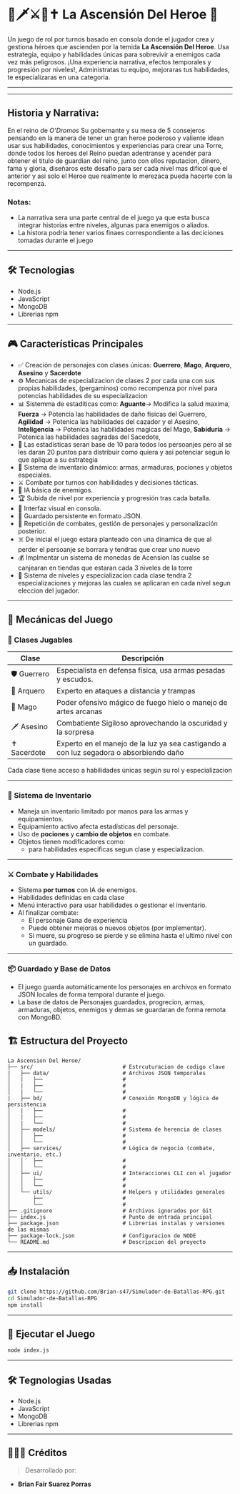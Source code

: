 # 🔮🗡️⚔️🏹✝️ La Ascensión Del Heroe 🏰

Un juego de rol por turnos basado en consola donde el jugador crea y gestiona héroes que ascienden por la temida **La Ascensión Del Heroe**. Usa estrategia, equipo y habilidades únicas para sobrevivir a enemigos cada vez más peligrosos. ¡Una experiencia narrativa, efectos temporales y progresión por niveles!, Administratas tu equipo, mejoraras tus habilidades, te especializaras en una categoria. 

---
---
## Historia y Narrativa:

En el reino de *O'Dromos* Su gobernante y su mesa de 5 consejeros pensando en la manera de tener un gran heroe poderoso y valiente idean usar sus habilidades, conocimientos y experiencias para crear una Torre, donde todos los heroes del Reino puedan adentranse y acender para obtener el titulo de guardian del reino, junto con ellos reputacion, dinero, fama y gloria, diseñaros este desafio para ser cada nivel mas dificol que el anterior y asi solo el Heroe que realmente lo merezaca pueda hacerte con la recompenza.

### Notas:

- La narrativa sera una parte central de el juego ya que esta busca integrar historias entre niveles, algunas para enemigos o aliados.
- La histora podria tener varios finaes correspondiente a las deciciones tomadas durante el juego

---

## 🛠️ Tecnologias

- Node.js
- JavaScript
- MongoDB
- Librerias npm

---

## 🎮 Características Principales

- ✅ Creación de personajes con clases únicas: **Guerrero**, **Mago**, **Arquero**, **Asesino** y **Sacerdote**
- ⚙️ Mecanicas de especializacion de clases 2 por cada una con sus propias habilidades, (pergaminos) como recompenza por nivel para potencias habilidades de su especializacion
- 📊 Sistemma de estaditicas como: 
            **Aguante**-> Modifica la salud maxima, 
            **Fuerza** -> Potencia las habilidades de daño fisicas del Guerrero, 
            **Agilidad** -> Potenica las habilidades del cazador y el Asesino,
            **Inteligencia** -> Potenica las habilidades magicas del Mago,
            **Sabiduria** -> Potenica las habilidades sagradas del Sacedote,
- 📝 Las estadisticas seran base de 10 para todos los persoanjes pero al se les daran 20 puntos para distribuir como quiera y asi potenciar segun lo que aplique a su estrategia
- 🧩 Sistema de inventario dinámico: armas, armaduras, pociones y objetos especiales.
- ⚔️ Combate por turnos con habilidades y decisiones tácticas.
- 🧠 IA básica de enemigos.
- 🏆 Subida de nivel por experiencia y progresión tras cada batalla.
- 🌈 Interfaz visual en consola.
- 💾 Guardado persistente en formato JSON.
- 🔁 Repetición de combates, gestión de personajes y personalización posterior.
- ☠️ De inicial el juego estara planteado con una dinamica de que al perder el persoanje se borrara y tendras que crear uno nuevo
- 💰 Implmentar un sistema de monedas de Acension las cualse se canjearan en tiendas que estaran cada 3 niveles de la torre
- 🏅 Sistema de niveles y especializacion cada clase tendra 2 especializaciones y mejoras las cuales se aplicaran en cada nivel segun eleccion del jugador.

---

## 🧠 Mecánicas del Juego

### 👤 Clases Jugables

| Clase         | Descripción                                                                           |
|---------------|---------------------------------------------------------------------------------------|
| 🛡️ Guerrero   | Especialista en defensa física, usa armas pesadas y escudos.              
| 🏹 Arquero   | Experto en ataques a distancia y trampas                                 
| 🔮 Mago      | Poder ofensivo mágico de fuego hielo o manejo de artes arcanas           
| 🗡️ Asesino   | Combatiente Sigiloso aprovechando la oscuridad y la sorpresa                         
| ✝️ Sacerdote | Experto en el manejo de la luz ya sea castigando a con luz segadora o absorbiendo daño   

Cada clase tiene acceso a habilidades únicas según su rol y especializacion

---

### 🧰 Sistema de Inventario

- Maneja un inventario limitado por manos para las armas y equipamientos.
- Equipamiento activo afecta estadísticas del personaje.
- Uso de **pociones** y **cambio de objetos** en combate.
- Objetos tienen modificadores como:
  - para habilidades especificas segun clase y especializacion.

---

### ⚔️ Combate y Habilidades

- Sistema **por turnos** con IA de enemigos.
- Habilidades definidas en cada clase
- Menú interactivo para usar habilidades o gestionar el inventario.
- Al finalizar combate:
  - El personaje Gana de experiencia
  - Puede obtener mejoras o nuevos objetos (por implementar).
  - Si muere, su progreso se pierde y se elimina hasta el ultimo nivel con un guardado.

---

### 📦 Guardado y Base de Datos

- El juego guarda automáticamente los personajes en archivos en formato JSON locales de forma temporal durante el juego.
- La base de datos de Personajes guardados, progrecion, armas, armaduras, objetos, enemigos y demas se guardaran de forma remota con MongoBD.

## 🏗️ Estructura del Proyecto

```
La Ascension Del Heroe/
├── src/                            # Estrcuturacion de codigo clave
|   ├── data/                       # Archivos JSON temporales
│   |   ├──                         # 
│   |   ├──                         # 
│   |   └──                         # 
|   ├── bd/                         # Conexión MongoDB y lógica de persistencia
│   |   ├──                         # 
│   |   ├──                         # 
│   |   └──                         # 
│   ├── models/                     # Sistema de herencia de clases
│   │   ├──                         # 
│   │   └──                         # 
│   ├── services/                   # Lógica de negocio (combate, inventario, etc.)
│   │   ├──                         # 
│   │   └──                         # 
│   ├── ui/                         # Interacciones CLI con el jugador
│   │   ├──                         # 
│   │   └──                         # 
│   └── utils/                      # Helpers y utilidades generales
│       ├──                         # 
│       └──                         # 
├── .gitignore                      # Archivos ignorados por Git
├── index.js                        # Punto de entrada principal
├── package.json                    # Librerias instalas y versiones de las mismas
├── package-lock.json               # Configuracion de NODE
└── README.md                       # Descripcion del proyecto
```
---

## 📥 Instalación

```bash
git clone https://github.com/Brian-s47/Simulador-de-Batallas-RPG.git
cd Simulador-de-Batallas-RPG
npm install
```

---

## 🚀 Ejecutar el Juego

```bash
node index.js
```

---

## 🛠️ Tegnologias Usadas

- Node.js
- JavaScript
- MongoDB
- Librerias npm

---

## 🧑‍🤝‍🧑 Créditos

> Desarrollado por:

- **Brian Fair Suarez Porras**

